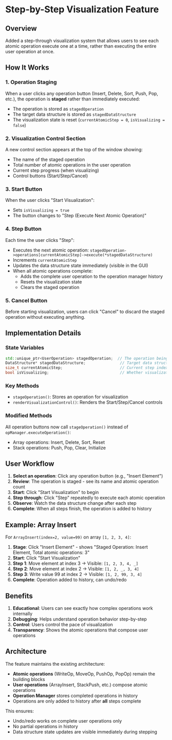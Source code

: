 # Step-by-Step Visualization Feature

## Overview
Added a step-through visualization system that allows users to see each atomic operation execute one at a time, rather than executing the entire user operation at once.

## How It Works

### 1. Operation Staging
When a user clicks any operation button (Insert, Delete, Sort, Push, Pop, etc.), the operation is **staged** rather than immediately executed:
- The operation is stored as `stagedOperation`
- The target data structure is stored as `stagedDataStructure`
- The visualization state is reset (`currentAtomicStep = 0`, `isVisualizing = false`)

### 2. Visualization Control Section
A new control section appears at the top of the window showing:
- The name of the staged operation
- Total number of atomic operations in the user operation
- Current step progress (when visualizing)
- Control buttons (Start/Step/Cancel)

### 3. Start Button
When the user clicks "Start Visualization":
- Sets `isVisualizing = true`
- The button changes to "Step (Execute Next Atomic Operation)"

### 4. Step Button
Each time the user clicks "Step":
- Executes the next atomic operation: `stagedOperation->operations[currentAtomicStep]->execute(*stagedDataStructure)`
- Increments `currentAtomicStep`
- Updates the data structure state immediately (visible in the GUI)
- When all atomic operations complete:
  - Adds the complete user operation to the operation manager history
  - Resets the visualization state
  - Clears the staged operation

### 5. Cancel Button
Before starting visualization, users can click "Cancel" to discard the staged operation without executing anything.

## Implementation Details

### State Variables
```cpp
std::unique_ptr<UserOperation> stagedOperation;  // The operation being visualized
DataStructure* stagedDataStructure;               // Target data structure
size_t currentAtomicStep;                         // Current step index
bool isVisualizing;                               // Whether visualization has started
```

### Key Methods
- `stageOperation()`: Stores an operation for visualization
- `renderVisualizationControl()`: Renders the Start/Step/Cancel controls

### Modified Methods
All operation buttons now call `stageOperation()` instead of `opManager.executeOperation()`:
- Array operations: Insert, Delete, Sort, Reset
- Stack operations: Push, Pop, Clear, Initialize

## User Workflow

1. **Select an operation**: Click any operation button (e.g., "Insert Element")
2. **Review**: The operation is staged - see its name and atomic operation count
3. **Start**: Click "Start Visualization" to begin
4. **Step through**: Click "Step" repeatedly to execute each atomic operation
5. **Observe**: Watch the data structure change after each step
6. **Complete**: When all steps finish, the operation is added to history

## Example: Array Insert

For `ArrayInsert(index=2, value=99)` on array `[1, 2, 3, 4]`:
1. **Stage**: Click "Insert Element" - shows "Staged Operation: Insert Element, Total atomic operations: 3"
2. **Start**: Click "Start Visualization"
3. **Step 1**: Move element at index 3 → Visible: `[1, 2, 3, 4, _]`
4. **Step 2**: Move element at index 2 → Visible: `[1, 2, _, 3, 4]`
5. **Step 3**: Write value 99 at index 2 → Visible: `[1, 2, 99, 3, 4]`
6. **Complete**: Operation added to history, can undo/redo

## Benefits

1. **Educational**: Users can see exactly how complex operations work internally
2. **Debugging**: Helps understand operation behavior step-by-step
3. **Control**: Users control the pace of visualization
4. **Transparency**: Shows the atomic operations that compose user operations

## Architecture

The feature maintains the existing architecture:
- **Atomic operations** (WriteOp, MoveOp, PushOp, PopOp) remain the building blocks
- **User operations** (ArrayInsert, StackPush, etc.) compose atomic operations
- **Operation Manager** stores completed operations in history
- Operations are only added to history after **all** steps complete

This ensures:
- Undo/redo works on complete user operations only
- No partial operations in history
- Data structure state updates are visible immediately during stepping
